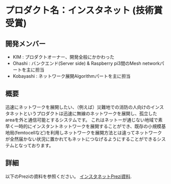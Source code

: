 # プロダクト名：インスタネット (技術賞受賞)

## 開発メンバー
 - KIM : プロダクトオーナー、開発全般にかかわった
 - Ohashi : バンクエンド(Server side) & Raspberry pi3間のMesh networkパートを主に担当
 - Kobayashi : ネットワーク展開Algorithmパートを主に担当

## 概要
迅速にネットワークを展開したい、（例えば）災難地での消防の人向けのインスタネットというプロダクトは迅速に無線のネットワークを展開し、孤立したareaを外と通信可能とするシステムです。
これはネットーが通じない地域で素早く一時的にインスタントネットワークを展開することができ、既存の小規模基地局(femtocellなど)を利用しネットワークを展開方法とは違ってネットワークが全然届かない状況に置かれてもネットにつなげるようにすることができるシステムとなっております。

## 詳細
以下のPreziの資料を参照ください。
[インスタネットPrezi資料](http://prezi.com/ppo1jelnb3xe/?utm_campaign=share&utm_medium=copy "インスタネットPrezi資料").

